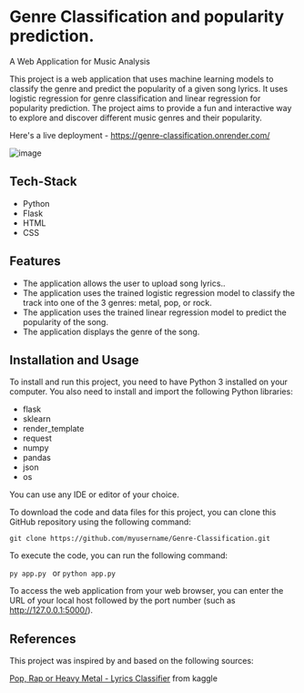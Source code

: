 # Genre Classification and popularity prediction.

A Web Application for Music Analysis

This project is a web application that uses machine learning models to classify the genre and predict the popularity of a given song lyrics. It uses logistic regression for genre classification and linear regression for popularity prediction. The project aims to provide a fun and interactive way to explore and discover different music genres and their popularity.

Here's a live deployment - https://genre-classification.onrender.com/

![image](https://github.com/Amritha-07/Genre-Classification/assets/74042644/adefbc5c-83b8-47ca-9fbf-fd1236aadf7e)

## Tech-Stack

- Python
- Flask
- HTML
- CSS

## Features

- The application allows the user to upload song lyrics..
- The application uses the trained logistic regression model to classify the track into one of the 3 genres: metal, pop, or rock.
- The application uses the trained linear regression model to predict the popularity of the song.
- The application displays the genre of the song.

## Installation and Usage

To install and run this project, you need to have Python 3 installed on your computer. You also need to install and import the following Python libraries:

- flask
- sklearn
- render_template
- request
- numpy
- pandas
- json
- os

You can use any IDE or editor of your choice.

To download the code and data files for this project, you can clone this GitHub repository using the following command:

```git clone https://github.com/myusername/Genre-Classification.git```

To execute the code, you can run the following command:

```py app.py ```
or
```python app.py```

To access the web application from your web browser, you can enter the URL of your local host followed by the port number (such as http://127.0.0.1:5000/).

## References

This project was inspired by and based on the following sources:

[Pop, Rap or Heavy Metal - Lyrics Classifier](https://www.kaggle.com/code/ivankhrulenko/pop-rap-or-heavy-metal-lyrics-classifier/notebook) from kaggle 


